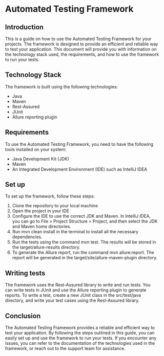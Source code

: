 # Automated Testing Framework
## Introduction
This is a guide on how to use the Automated Testing Framework for your projects. The framework is designed to provide an efficient and reliable way to test your application. This document will provide you with information on the technology stack used, the requirements, and how to use the framework to run your tests.

## Technology Stack
The framework is built using the following technologies:

* Java
* Maven
* Rest-Assured
* JUnit
* Allure reporting plugin
## Requirements
To use the Automated Testing Framework, you need to have the following tools installed on your system:

* Java Development Kit (JDK)
* Maven
* An Integrated Development Environment (IDE) such as IntelliJ IDEA

## Set up
To set up the framework, follow these steps:

1. Clone the repository to your local machine
2. Open the project in your IDE
3. Configure the IDE to use the correct JDK and Maven. In IntelliJ IDEA, you can go to File > Project Structure > Project, and then select the JDK and Maven home directories.
4. Run mvn clean install in the terminal to install all the necessary dependencies.
5. Run the tests using the command mvn test. The results will be stored in the target/allure-results directory.
6. To generate the Allure report, run the command mvn allure:report. The report will be generated in the target/site/allure-maven-plugin directory.

## Writing tests
The framework uses the Rest-Assured library to write and run tests. You can write tests in JUnit and use the Allure reporting plugin to generate reports. To write a test, create a new JUnit class in the src/test/java directory, and write your test cases using the Rest-Assured library.

## Conclusion
The Automated Testing Framework provides a reliable and efficient way to test your application. By following the steps outlined in this guide, you can easily set up and use the framework to run your tests. If you encounter any issues, you can refer to the documentation of the technologies used in the framework, or reach out to the support team for assistance.